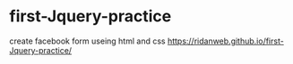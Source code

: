 # first-Jquery-practice
create facebook form useing html and css
https://ridanweb.github.io/first-Jquery-practice/
